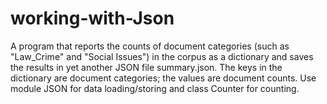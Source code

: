 # working-with-Json
A program that reports the counts of document categories (such as "Law_Crime" and "Social Issues") in the corpus as a dictionary and saves the results in yet another JSON file summary.json. The keys in the dictionary are document categories; the values are document counts. Use module JSON for data loading/storing and class Counter for counting.
